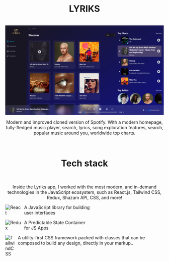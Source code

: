 <h1 align="center">
  LYRIKS
</h1>
<br/>

<img align="center" src="src/assets/images/lyriks.png" />
<br/>
<p align="center">
  Modern and improved cloned version of Spotify. With a modern homepage, fully-fledged music player, search, lyrics, song exploration features, search, popular music around you, worldwide top charts.
</p>

<br/>
<h1 align="center">
  Tech stack
</h1>
<br/>

<p align="center">
  Inside the Lyriks app, I worked with the most modern, and in-demand technologies in the JavaScript ecosystem, such as React.js, Tailwind CSS, Redux, Shazam API, CSS, and more!
  <br/>
</p>
<p align="left">
  <img align="left" alt="React" width="50px" style="padding-right:10px;" src="https://cdn.jsdelivr.net/gh/devicons/devicon/icons/react/react-original.svg" />
  <p> A JavaScript library for building <br/> user interfaces </p>
 
  <img align="left" alt="Redux" width="50px" style="padding-right:10px;" src="https://cdn.jsdelivr.net/gh/devicons/devicon/icons/redux/redux-original.svg" />
  <p> A Predictable State Container <br/> for JS Apps </p>
  
   <img align="left" alt="TailwindCSS" width="30px" style="padding-right:10px;" src="https://cdn.jsdelivr.net/gh/devicons/devicon/icons/tailwindcss/tailwindcss-plain.svg" />
  <p> A utility-first CSS framework packed with classes that can be composed to build any design, directly in your markup.. </p>
    
</p>
